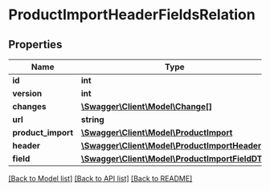 # ProductImportHeaderFieldsRelation

## Properties
Name | Type | Description | Notes
------------ | ------------- | ------------- | -------------
**id** | **int** |  | [optional] 
**version** | **int** |  | [optional] 
**changes** | [**\Swagger\Client\Model\Change[]**](Change.md) |  | [optional] 
**url** | **string** |  | [optional] 
**product_import** | [**\Swagger\Client\Model\ProductImport**](ProductImport.md) |  | 
**header** | [**\Swagger\Client\Model\ProductImportHeader**](ProductImportHeader.md) |  | 
**field** | [**\Swagger\Client\Model\ProductImportFieldDTO**](ProductImportFieldDTO.md) |  | 

[[Back to Model list]](../README.md#documentation-for-models) [[Back to API list]](../README.md#documentation-for-api-endpoints) [[Back to README]](../README.md)


